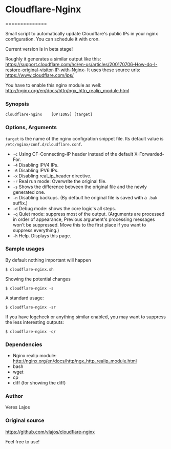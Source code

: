 # Cloudflare-Nginx

==============

Small script to automatically update Cloudflare's public IPs in your nginx configuration.
You can schedule it with cron.

Current version is in beta stage!

Roughly it generates a similar output like this:
https://support.cloudflare.com/hc/en-us/articles/200170706-How-do-I-restore-original-visitor-IP-with-Nginx-
It uses these source urls: https://www.cloudflare.com/ips/

You have to enable this nginx module as well:
http://nginx.org/en/docs/http/ngx_http_realip_module.html

### Synopsis
    
    cloudflare-nginx    [OPTIONS] [target]

### Options, Arguments

`target` is the name of the nginx configration snippet file. Its default value is `/etc/nginx/conf.d/cloudflare.conf`.

* `-c` Using CF-Connecting-IP header instead of the default X-Forwarded-For.
* `-4` Disabling IPV4 IPs.
* `-6` Disabling IPV6 IPs.
* `-x` Disabling real_ip_header directive.
* `-r` Real run mode: Overwrite the original file.
* `-s` Shows the difference between the original file and the newly generated one.
* `-n` Disabling backups. (By default he original file is saved with a `.bak` suffix.)
* `-d` Debug mode: shows the core logic's all steps.
* `-q` Quiet mode: suppress most of the output. (Arguments are processed in order of appearance, Previous argument's processing messages won't be suppressed. Move this to the first place if you want to suppress everything.)
* `-h` Help. Displays this page.

### Sample usages

By default nothing important will happen

    $ cloudflare-nginx.sh

Showing the potential changes

    $ cloudflare-nginx -s

A standard usage:

    $ cloudflare-nginx -sr

If you have logcheck or anything similar enabled, you may want to suppress the less interesting outputs:

    $ cloudflare-nginx -qr

### Dependencies

* Nginx realip module: http://nginx.org/en/docs/http/ngx_http_realip_module.html
* bash
* wget
* cp
* diff (for showing the diff)

### Author

Veres Lajos

### Original source

https://github.com/vlajos/cloudflare-nginx

Feel free to use!
